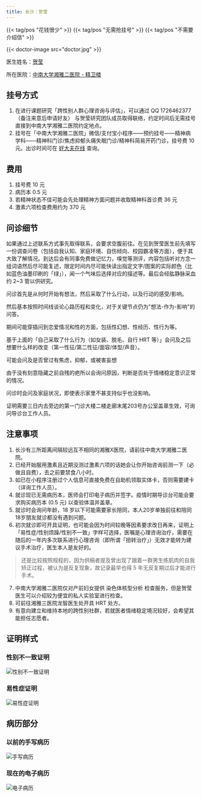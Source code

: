 ```yaml
---
title: 长沙｜贺莹
---
```


{{< tag/pos "花钱很少" >}} {{< tag/pos "无需抢挂号" >}} {{< tag/pos "不需要介绍信" >}}

{{< doctor-image src="doctor.jpg" >}}

医生姓名：[贺莹](https://www.guahao.com/expert/819738df-5ae6-4bc3-83df-aad260927d97000)

所在医院：[中南大学湘雅二医院 - 精卫楼](https://amap.com/place/B0FFGCX8WS)

## 挂号方式

1. 在进行课题研究「跨性别人群心理咨询与评估」，可以通过 QQ 1726462377 （备注来意后申请好友） 与贺莹研究团队成员取得联络，约定时间后无需挂号直接到中南大学湘雅二医院约定地点。
1. 挂号在「中南大学湘雅二医院」微信/支付宝小程序——预约挂号——精神病学科——精神科门诊/焦虑抑郁头痛失眠门诊/精神科简易开药门诊，挂号费 10 元。出诊时间可在 [好大夫在线](https://www.haodf.com/doctor/9032039827/xinxi-menzhen.html) 查询。

## 费用

1. 挂号费 10 元
1. 病历本 0.5 元
1. 若精神状态不佳可能会先处理精神方面问题并收取精神科首诊费 36 元
1. 激素六项检查费用约为 370 元

## 问诊细节

如果通过上述联系方式事先取得联系，会要求空腹前往。在见到贺莹医生前先填写一份调查问卷（包括自我认知、家庭环境、自伤倾向、校园霸凌等方面），便于其大致了解情况。到达后会有同事免费做记忆力，嗅觉等测评，内容包括听对方念一组词语然后尽可能复述，限定时间内尽可能快读出指定文字/图案的实际颜色（比如蓝色油墨印刷的「绿」），闻一个气味后选择对应的描述等。最后会经肱静脉采血约 2~3 管以供研究。

问诊首先是从何时开始有想法，然后采取了什么行动，以及行动的感受/影响。

然后基本按照时间线谈论心路历程和变化，对于关键节点仍为"想法-作为-影响"的问答。

期间可能穿插问到恋爱情况和性的方面，包括性幻想、性经历、性行为等。

基于上面的「自己采取了什么行为（如女装、脱毛、自行 HRT 等）」会问及之后想要什么样的改变（第一性征/第二性征/面容/体型/声音）。

可能会问及是否曾过有焦虑，抑郁，或被害妄想

由于没有刻意隐藏之前自残的疤所以会询问原因，判断是否处于情绪稳定意识正常的情况。

问诊时会问及家庭状况，即使表示家里不甚支持似乎也没影响。

证明需要三日内去旁边的第一门诊大楼二楼走廊末尾203号办公室盖章生效，可询问导诊台工作人员。

## 注意事项

1. 长沙有三所距离间隔较远互不相同的湘雅X医院，请前往中南大学湘雅二医院。
1. 已经开始服用激素且近期没测过激素六项的话她会让你开始咨询前测一下（必做且自费），去之前要禁食八小时。
1. 如已在小程序注册过个人信息可直接免费在自助机领取实体卡，否则需要建卡（详询工作人员）。
1. 就诊现已无需病历本，医师会打印电子病历并签字。疫情时期导诊台可能会要求购买病历本 (0.5 元) 以查验体温并盖章。
1. 就诊时会询问年龄，18 岁以下可能需要家长陪同，本人20岁单独前往和陪同18岁朋友就诊都没有遇到问题。
1. 初次就诊即可开具证明，也可能会因为时间较晚等因素要求改日再来，证明上「易性症/性别烦躁/性别不一致」字样可选择，医嘱是心理咨询治疗，需要在随后的一年内多次联系进行心理咨询（即所谓「扭转治疗」）无效才能转为建议手术治疗，医生本人是友好的。

> 还是比较按照规程的，因为供稿者提及曾出现了跟着一群男生练肌肉的自我矫正过程，被认为是反复现象，故记录最早也得 5 年无反复期过后才能进行手术。

7. 中南大学湘雅二医院仅对产前妇女提供 染色体核型分析 检查服务，但是贺莹医生可以介绍较为便宜的私人实验室进行检查。
1. 可前往湘雅三医院龙智医生处开具 HRT 处方。
1. 有意向建立和维持本地的跨性别社群，若就医者情绪稳定境况较好，会希望其能担任志愿者。

## 证明样式

### 性别不一致证明
![性别不一致证明](proof.jpg)

### 易性症证明
![易性症证明](proof2.jpg)

## 病历部分

### 以前的手写病历  
![手写病历](record.jpg)

### 现在的电子病历
![电子病历](record2.jpg)




